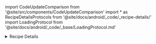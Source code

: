 import CodeUpdateComparison from '@site/src/components/CodeUpdateComparison'
import * as RecipeDetailsProtocols from '@site/docs/android/_code/_recipe-details/'
import LoadingProtocol from '@site/docs/android/_code/_base/LoadingProtocol.md'

<details>
  <summary>Recipe Details</summary>
  <div>
    <details>
        <summary>Title</summary>
        <CodeUpdateComparison 
oldCode={`recipeDetailsTitleBarTemplate: ((Bool, String) -> AnyView)?`}
            newCode="Removed"/>
    </details>
    <details>
        <summary>Header</summary>
        <CodeUpdateComparison 
oldCode={`var recipeDetailHeaderTemplate: (@Composable() (closeDetail: () -> Unit, recipe: Recipe) -> Unit)?`}
            newCode=<RecipeDetailsProtocols.RecipeDetailsHeaderProtocol/>/>
    </details>
    <details>
        <summary>Ingredients</summary>
        <CodeUpdateComparison 
oldCode={`var recipeDetailIngredientTemplate: (@Composable() (recipe: Recipe, vmRecipe: RecipeViewModel) -> Unit)?`}
            newCode=<RecipeDetailsProtocols.RecipeDetailsIngredientsProtocol/>/>
    </details>
    <details>
        <summary>Steps</summary>
        <CodeUpdateComparison 
oldCode={`var recipeDetailStepsTemplate: (@Composable() (steps: List<RecipeStep>,vmRecipe: RecipeViewModel) -> Unit)?`}
            newCode=<RecipeDetailsProtocols.RecipeDetailsStepsProtocol/>/>
    </details>
<details>
        <summary>Footer</summary>
        <CodeUpdateComparison 
oldCode={`var recipeDetailFooterTemplate: (@Composable() (recipe: Recipe, vmRecipe: RecipeViewModel, look: () -> Unit,
        buy: () -> Unit) -> Unit)? = null`}
            newCode=<RecipeDetailsProtocols.RecipeDetailsFooterProtocol/>/>
    </details>
    <p>Products have moved to The Recipe Details</p>
<details>
        <summary>Product Success</summary>
        <CodeUpdateComparison 
oldCode="Added in 4.0"
            newCode=<RecipeDetailsProtocols.RecipeDetailsProductSuccessProtocol/>/>
    </details>
<details>
        <summary>Ignored Product</summary>
        <CodeUpdateComparison 
oldCode="Added in 4.0"
            newCode=<RecipeDetailsProtocols.RecipeDetailsIgnoredProductProtocol/>/>
    </details>
  </div>
</details>